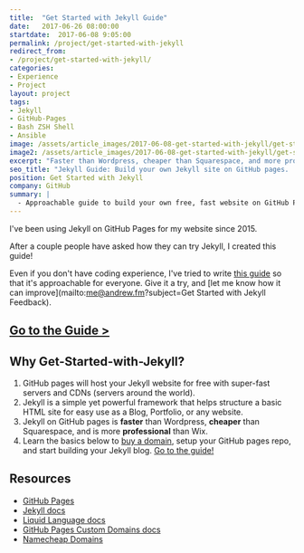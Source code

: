 ```yaml
---
title:  "Get Started with Jekyll Guide"
date:   2017-06-26 08:00:00
startdate:  2017-06-08 9:05:00
permalink: /project/get-started-with-jekyll
redirect_from:
- /project/get-started-with-jekyll/
categories:
- Experience
- Project
layout: project
tags:
- Jekyll
- GitHub-Pages
- Bash ZSH Shell
- Ansible
image: /assets/article_images/2017-06-08-get-started-with-jekyll/get-started-2000c.png
image2: /assets/article_images/2017-06-08-get-started-with-jekyll/get-started-1000c.png
excerpt: "Faster than Wordpress, cheaper than Squarespace, and more professional than Wix."
seo_title: "Jekyll Guide: Build your own Jekyll site on GitHub pages. | Andrew Paradi"
position: Get Started with Jekyll
company: GitHub
summary: |
  - Approachable guide to build your own free, fast website on GitHub Pages
---
```


I've been using Jekyll on GitHub Pages for my website since 2015.

After a couple people have asked how they can try Jekyll, I created this guide!

Even if you don't have coding experience, I've tried to write [this guide](/get-started-with-jekyll/) so that it's approachable for everyone. Give it a try, and [let me know how it can improve](mailto:me@andrew.fm?subject=Get Started with Jekyll Feedback).

[Go to the Guide >](/get-started-with-jekyll/)
---

Why Get-Started-with-Jekyll?
---
1. GitHub pages will host your Jekyll website for free with super-fast servers and CDNs (servers around the world).
2. Jekyll is a simple yet powerful framework that helps structure a basic HTML site for easy use as a Blog, Portfolio, or any website.
3. Jekyll on GitHub pages is **faster** than Wordpress, **cheaper** than Squarespace, and is more **professional** than Wix.
4. Learn the basics below to [buy a domain](https://www.namecheap.com/), setup your GitHub pages repo, and start building your Jekyll blog. [Go to the guide!](/get-started-with-jekyll/)

Resources
---
- [GitHub Pages](https://pages.github.com/)
- [Jekyll docs](https://jekyllrb.com/docs/home/)
- [Liquid Language docs](https://shopify.github.io/liquid/)
- [GitHub Pages Custom Domains docs](https://help.github.com/articles/using-a-custom-domain-with-github-pages/)
- [Namecheap Domains](https://www.namecheap.com/)
